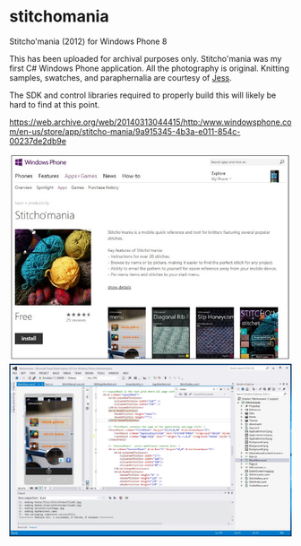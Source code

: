 # stitchomania
Stitcho'mania (2012) for Windows Phone 8

This has been uploaded for archival purposes only. Stitcho'mania was my first C# Windows Phone application. All the photography is original. Knitting samples, swatches, and paraphernalia are courtesy of <a href="https://github.com/chuhead">Jess</a>.

The SDK and control libraries required to properly build this will likely be hard to find at this point.

https://web.archive.org/web/20140313044415/http:/www.windowsphone.com/en-us/store/app/stitcho-mania/9a915345-4b3a-e011-854c-00237de2db9e

<img src="https://github.com/wdstorer/stitchomania/blob/master/Media/stitchomania_storepage.jpg"/>

<img src="https://github.com/wdstorer/stitchomania/blob/master/Media/stitchomania_IDE.jpg"/>

